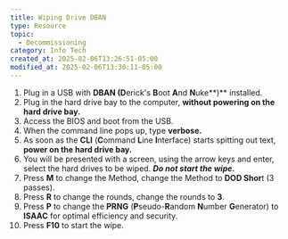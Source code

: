 ```yaml
---
title: Wiping Drive DBAN
type: Resource
topic:
  - Decommissioning
category: Info Tech
created_at: 2025-02-06T13:26:51-05:00
modified_at: 2025-02-06T13:30:11-05:00
---
```

1. Plug in a USB with **DBAN (D**erick's **B**oot **A**nd **N**uke**)** installed.
2. Plug in the hard drive bay to the computer, **without powering on the hard drive bay.**
3. Access the BIOS and boot from the USB.
4. When the command line pops up, type **verbose.**
5. As soon as the **CLI** (**C**ommand **L**ine **I**nterface) starts spitting out text, **power on the hard drive bay.**
6. You will be presented with a screen, using the arrow keys and enter, select the hard drives to be wiped. ***Do not start the wipe.***
7. Press **M** to change the Method, change the Method to **DOD Shor**t (3 passes).
8. Press **R** to change the rounds, change the rounds to **3**.
9. Press **P** to change the **PRNG** (**P**seudo-**R**andom **N**umber **G**enerator) to **ISAAC** for optimal efficiency and security.
10. Press **F10** to start the wipe.


